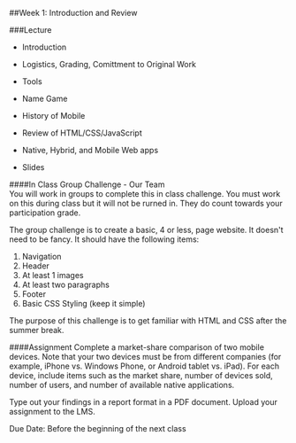 ##Week 1: Introduction and Review

###Lecture

-	Introduction
-	Logistics, Grading, Comittment to Original Work
-	Tools
-	Name Game
-	History of Mobile
-	Review of HTML/CSS/JavaScript
-	Native, Hybrid, and Mobile Web apps

-	Slides

####In Class Group Challenge - Our Team  
You will work in groups to complete this in class challenge. You must work on this during class but it will
not be rurned in.  They do count towards your participation grade.

The group challenge is to create a basic, 4 or less, page website.  It doesn't need to be fancy. 
It should have the following items:

1.	Navigation
2.	Header
3.  At least 1 images
4.	At least two paragraphs
5.	Footer
6.	Basic CSS Styling (keep it simple)

The purpose of this challenge is to get familiar with HTML and CSS after the 
summer break.  

####Assignment
Complete a market-share comparison of two mobile devices. Note that your
two devices must be from different companies (for example, iPhone vs. Windows Phone, or Android tablet vs. iPad). 
For each device, include items such as the market share, number of devices sold, number of users, and number of 
available native applications. 

Type out your findings in a report format in a PDF document.  Upload your assignment to the 
LMS.

Due Date: Before the beginning of the next class
